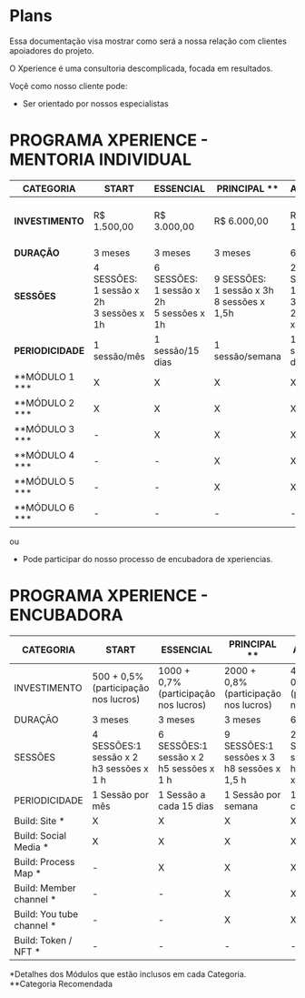 # Plans

Essa documentação visa mostrar como será a nossa relação com clientes apoiadores do projeto.

O Xperience é uma consultoria descomplicada, focada em resultados.

Voçê como nosso cliente pode:

- Ser orientado por nossos especialistas

# PROGRAMA XPERIENCE - MENTORIA INDIVIDUAL

| CATEGORIA       | START        | ESSENCIAL    | PRINCIPAL ** | AVANÇADA     | PREMIUM       | NINJA                        |
|----------------|--------------|--------------|--------------|--------------|----------------|-------------------------------|
| **INVESTIMENTO** | R$ 1.500,00  | R$ 3.000,00  | R$ 6.000,00  | R$ 10.000,00 | R$ 30.000,00   | Fechado para novos inscritos  |
| **DURAÇÃO**     | 3 meses      | 3 meses      | 3 meses      | 6 meses      | 12 meses       | -                             |
| **SESSÕES**     | 4 SESSÕES:<br>1 sessão x 2h<br>3 sessões x 1h | 6 SESSÕES:<br>1 sessão x 2h<br>5 sessões x 1h | 9 SESSÕES:<br>1 sessão x 3h<br>8 sessões x 1,5h | 25 SESSÕES:<br>1 sessão x 3h<br>24 sessões x 1,5h | a combinar     | -                             |
| **PERIODICIDADE** | 1 sessão/mês | 1 sessão/15 dias | 1 sessão/semana | 1 sessão/15 dias | a combinar     | -                             |
| **MÓDULO 1 ***  | X            | X            | X            | X            | X              | -                             |
| **MÓDULO 2 ***  | X            | X            | X            | X            | X              | -                             |
| **MÓDULO 3 ***  | -            | X            | X            | X            | X              | -                             |
| **MÓDULO 4 ***  | -            | -            | X            | X            | X              | -                             |
| **MÓDULO 5 ***  | -            | -            | X            | X            | X              | -                             |
| **MÓDULO 6 ***  | -            | -            | -            | -            | X              | -                             |


ou

- Pode participar do nosso processo de encubadora de xperiencias.

# PROGRAMA XPERIENCE - ENCUBADORA

| CATEGORIA | START | ESSENCIAL | PRINCIPAL ** | AVANÇADA | PREMIUM | NINJA |
|-----------|-------|-----------|--------------|----------|---------|-------|
| INVESTIMENTO | 500 + 0,5% (participação nos lucros) | 1000 + 0,7% (participação nos lucros) | 2000 + 0,8% (participação nos lucros) | 4000 + 0,9% (participação nos lucros) | 8000 + 1,5% (participação nos lucros) | Fechado para novos inscritos |
| DURAÇÃO | 3 meses | 3 meses | 3 meses | 6 meses | 12 meses | - |
| SESSÕES | 4 SESSÕES:1 sessão x 2 h3 sessões x 1 h | 6 SESSÕES:1 sessão x 2 h5 sessões x 1 h | 9 SESSÕES:1 sessões x 3 h8 sessões x 1,5 h | 25 SESSÕES:1 sessão x 3 h24 sessões x 1,5 h | a combinar | - |
| PERIODICIDADE | 1 Sessão por mês | 1 Sessão a cada 15 dias | 1 Sessão por semana | 1 Sessão a cada 15 dias | a combinar | - |
| Build: Site * | X | X | X | X | X | - |
| Build: Social Media * | X | X | X | X | X | - |
| Build: Process Map * | - | X | X | X | X | - |
| Build: Member channel * | - | - | X | X | X | - |
| Build: You tube channel * | - | - | X | X | X | - |
| Build: Token / NFT * | - | - | - | - | X | - |

*Detalhes dos Módulos que estão inclusos em cada Categoria.  
**Categoria Recomendada
